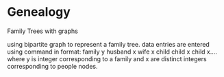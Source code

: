 # Genealogy
Family Trees with graphs

using bipartite graph to represent a family tree. 
data entries are entered using command in format:
family y husband x wife x child child x child x....
where y is integer corresponding to a family and x are distinct integers corresponding to people nodes. 
